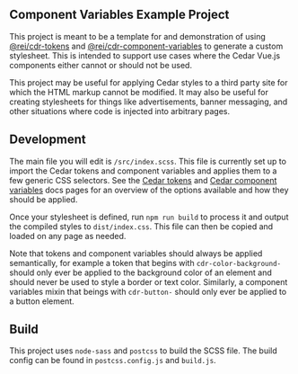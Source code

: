 Component Variables Example Project
-------------------------------------

This project is meant to be a template for and demonstration of using [@rei/cdr-tokens](https://github.com/rei/rei-cedar-tokens) and [@rei/cdr-component-variables](https://github.com/rei/rei-cedar-component-variables) to generate a custom stylesheet. This is intended to support use cases where the Cedar Vue.js components either cannot or should not be used.

This project may be useful for applying Cedar styles to a third party site for which the HTML markup cannot be modified. It may also be useful for creating stylesheets for things like advertisements, banner messaging, and other situations where code is injected into arbitrary pages.

## Development

The main file you will edit is `/src/index.scss`. This file is currently set up to import the Cedar tokens and component variables and applies them to a few generic CSS selectors. See the [Cedar tokens](https://rei.github.io/rei-cedar-docs/tokens/all-tokens/) and [Cedar component variables](https://rei.github.io/rei-cedar-docs/components/component-variables/) docs pages for an overview of the options available and how they should be applied.

Once your stylesheet is defined, run `npm run build` to process it and output the compiled styles to `dist/index.css`. This file can then be copied and loaded on any page as needed.

Note that tokens and component variables should always be applied semantically, for example a token that begins with `cdr-color-background-` should only ever be applied to the background color of an element and should never be used to style a border or text color. Similarly, a component variables mixin that beings with `cdr-button-` should only ever be applied to a button element.

## Build

This project uses `node-sass` and `postcss` to build the SCSS file. The build config can be found in `postcss.config.js` and `build.js`.
